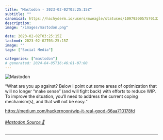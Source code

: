 ```yaml
---
title: "Mastodon - 2023-02-02T03:25:15Z"
subtitle: ""
canonical: https://hachyderm.io/users/mweagle/statuses/109793005757013229
description:
image: "/images/mastodon.png"

date: 2023-02-02T03:25:15Z
lastmod: 2023-02-02T03:25:15Z
image: ""
tags: ["Social Media"]

categories: ["mastodon"]
# generated: 2024-04-05T16:46:01-07:00
---
```

![Mastodon](/images/mastodon.png)

<p>“What are you up against? Below I point out some areas of optimization that will no longer “make sense” (and will fight back) with efforts to reduce WIP. To improve the situation, you’ll need to address the current coping mechanism(s), and that will not be easy.“</p><p><a href="https://medium.com/hackernoon/wip-it-real-good-66aa710178fd" target="_blank" rel="nofollow noopener noreferrer" translate="no"><span class="invisible">https://</span><span class="ellipsis">medium.com/hackernoon/wip-it-r</span><span class="invisible">eal-good-66aa710178fd</span></a></p>


###### [Mastodon Source 🐘](https://hachyderm.io/@mweagle/109793005757013229)

___
